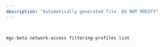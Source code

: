```yaml
---
description: "Automatically generated file. DO NOT MODIFY"
---
```


```bash


mgc-beta network-access filtering-profiles list

```